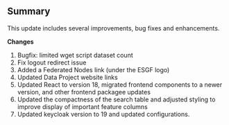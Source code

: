 ## Summary

This update includes several improvements, bug fixes and enhancements.

**Changes**

1. Bugfix: limited wget script dataset count
2. Fix logout redirect issue
3. Added a Federated Nodes link (under the ESGF logo)
4. Updated Data Project website links
5. Updated React to version 18, migrated frontend components to a newer version, and other frontend packagee updates
6. Updated the compactness of the search table and adjusted styling to improve display of important feature columns
7. Updated keycloak version to 19 and updated configurations.
